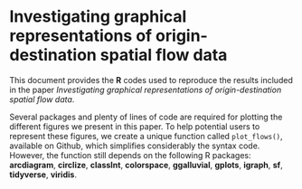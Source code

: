 # Investigating graphical representations of origin-destination spatial flow data

This document provides the **R** codes used to reproduce the results included in the paper *Investigating graphical representations of origin-destination spatial flow data*. 

Several packages and plenty of lines of code are required for plotting the different figures we present in this paper. To help potential users to represent these figures, we create a unique function called `plot_flows()`, available on Github, which simplifies considerably the syntax code. However, the function still depends on the following R packages: **arcdiagram**, **circlize**, **classInt**, **colorspace**, **ggalluvial**, **gplots**, **igraph**, **sf**, **tidyverse**, **viridis**. 
